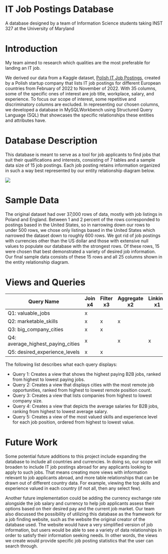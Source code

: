 # IT Job Postings Database
A database designed by a team of Information Science students taking INST 327 at the University of Maryland


# Introduction
My team aimed to research which qualities are the most preferable for landing an IT job.

We derived our data from a Kaggle dataset, [Polish IT Job Postings](https://www.kaggle.com/datasets/kriegsmaschine/polish-it-job-board-data-from-2022/data), created by a Polish startup company that lists IT job postings for different European countries from February of 2022 to November of 2022. With 35 columns, some of the specific ones of interest are job title, workplace, salary, and experience. To focus our scope of interest, some repetitive and discriminatory columns are excluded. In representing our chosen columns, we developed a database in MySQLWorkbench using Structured Query Language (SQL) that showcases the specific relationships these entities and attributes have.


# Database Description 
This database is meant to serve as a tool for job applicants to find jobs that suit their qualifications and interests, consisting of 7 tables and a sample data size of 15 job postings. Each job posting retains information organized in such a way best represented by our entity relationship diagram below.

<img src= "https://raw.githubusercontent.com/AdrientheFragrance/IT-Job-Postings-Database/main/IT_Job_Postings_ERD_image.png">


# Sample Data
The original dataset had over 37,000 rows of data, mostly with job listings in Poland and England. Between 1 and 2 percent of the rows corresponded to postings based in the United States, so in narrowing down our rows to under 500 rows, we chose only listings based in the United States which narrowed the dataset down to roughly 600 rows. We got rid of job postings with currencies other than the US dollar and those with extensive null values to populate our database with the strongest rows. Of these rows, 15 were chosen that best demonstrated a variety of desired job information. Our final sample data consists of these 15 rows and all 25 columns shown in the entity relationship diagram.


# Views and Queries

Query Name | Join x4 | Filter x3 | Aggregate x2 | Linking x1 | Subquery x1
--- | --- | --- | --- |--- |---
Q1: valuable_jobs | x |  |  |  |  
Q2: marketable_skills | x | x | x |  |  
Q3: big_company_cities | x | x |  |  |  
Q4: average_highest_paying_cities | x |  | x | x | x
Q5: desired_experience_levels | x | x |  |  |  

The following list describes what each query displays:
* Query 1: Creates a view that shows the highest paying B2B jobs, ranked from highest to lowest 
paying jobs. 
* Query 2: Creates a view that displays cities with the most remote job opportunities, ranked from highest to lowest remote position count. 
* Query 3: Creates a view that lists companies from highest to lowest company size.
* Query 4: Creates a view that depicts the average salaries for B2B jobs, ranking from highest to lowest average salary.
* Query 5: Creates a view of the most valued skills and experience level for each job position, ordered from highest to lowest value.


# Future Work

Some potential future additions to this project include expanding the database to include all countries and currencies. In doing so, our scope will broaden to include IT job postings abroad for any applicants looking to apply to such jobs. That means creating more views with information relevant to job applicants abroad, and more table relationships that can be drawn out of different country data. For example, viewing the top skills and experience valued in each country (if not all, then any select few).

Another future implementation could be adding the currency exchange rate alongside the job salary and currency to help job applicants assess their options based on their desired pay and the current job market. Our team also discussed the possibility of utilizing this database as the framework for a job finding website, such as the website the original creator of the database used. The website would have a very simplified version of job information, but users would be able to see a variety of data relationships in order to satisfy their information seeking needs. In other words, the views we create would provide specific job posting statistics that the user can search through.


